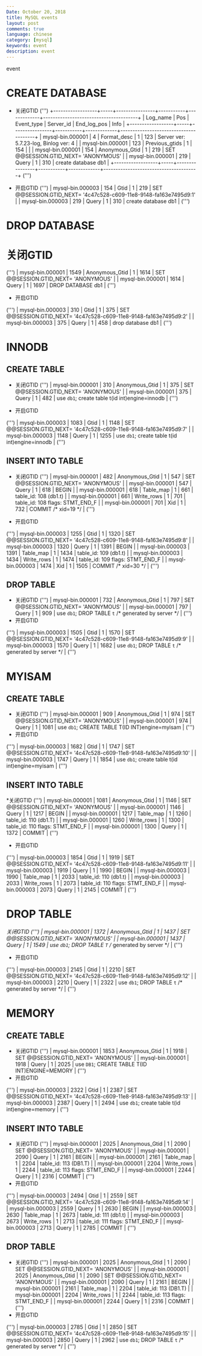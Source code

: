 ```yaml
---
Date: October 20, 2018
title: MySQL events
layout: post
comments: true
language: chinese
category: [mysql]
keywords: event
description: event
---
```

event
<!-- more -->


# CREATE DATABASE

* 关闭GTID
(''')
+------------------+-----+----------------+-----------+-------------+---------------------------------------+
| Log_name         | Pos | Event_type     | Server_id | End_log_pos | Info                                  |
+------------------+-----+----------------+-----------+-------------+---------------------------------------+
| mysql-bin.000001 |   4 | Format_desc    |         1 |         123 | Server ver: 5.7.23-log, Binlog ver: 4 |
| mysql-bin.000001 | 123 | Previous_gtids |         1 |         154 |                                       |
| mysql-bin.000001 | 154 | Anonymous_Gtid |         1 |         219 | SET @@SESSION.GTID_NEXT= 'ANONYMOUS'  |
| mysql-bin.000001 | 219 | Query          |         1 |         310 | create database db1                   |
+------------------+-----+----------------+-----------+-------------+---------------------------------------+
(''')

* 开启GTID
(''')
| mysql-bin.000003 | 154 | Gtid           |         1 |         219 | SET @@SESSION.GTID_NEXT= '4c47c528-c609-11e8-9148-fa163e7495d9:1' |
| mysql-bin.000003 | 219 | Query          |         1 |         310 | create database db1                                               |
(''')

# DROP DATABASE
# 关闭GTID
(''')
| mysql-bin.000001 | 1549 | Anonymous_Gtid |         1 |        1614 | SET @@SESSION.GTID_NEXT= 'ANONYMOUS'                |
| mysql-bin.000001 | 1614 | Query          |         1 |        1697 | DROP DATABASE db1                                   |
(''')

* 开启GTID

(''')
| mysql-bin.000003 | 310 | Gtid           |         1 |         375 | SET @@SESSION.GTID_NEXT= '4c47c528-c609-11e8-9148-fa163e7495d9:2' |
| mysql-bin.000003 | 375 | Query          |         1 |         458 | drop database db1                                                 |
(''')


# INNODB
## CREATE TABLE

* 关闭GTID
(''')
| mysql-bin.000001 | 310 | Anonymous_Gtid |         1 |         375 | SET @@SESSION.GTID_NEXT= 'ANONYMOUS'           |
| mysql-bin.000001 | 375 | Query          |         1 |         482 | use `db1`; create table t(id int)engine=innodb |
(''')

* 开启GTID

(''')
| mysql-bin.000003 | 1083 | Gtid           |         1 |        1148 | SET @@SESSION.GTID_NEXT= '4c47c528-c609-11e8-9148-fa163e7495d9:7' |
| mysql-bin.000003 | 1148 | Query          |         1 |        1255 | use `db1`; create table t(id int)engine=innodb                    |
(''')


## INSERT INTO TABLE

* 关闭GTID
(''')
| mysql-bin.000001 | 482 | Anonymous_Gtid |         1 |         547 | SET @@SESSION.GTID_NEXT= 'ANONYMOUS'           |
| mysql-bin.000001 | 547 | Query          |         1 |         618 | BEGIN                                          |
| mysql-bin.000001 | 618 | Table_map      |         1 |         661 | table_id: 108 (db1.t)                          |
| mysql-bin.000001 | 661 | Write_rows     |         1 |         701 | table_id: 108 flags: STMT_END_F                |
| mysql-bin.000001 | 701 | Xid            |         1 |         732 | COMMIT /* xid=19 */                            |
(''')


* 开启GTID

(''')
| mysql-bin.000003 | 1255 | Gtid           |         1 |        1320 | SET @@SESSION.GTID_NEXT= '4c47c528-c609-11e8-9148-fa163e7495d9:8' |
| mysql-bin.000003 | 1320 | Query          |         1 |        1391 | BEGIN                                                             |
| mysql-bin.000003 | 1391 | Table_map      |         1 |        1434 | table_id: 109 (db1.t)                                             |
| mysql-bin.000003 | 1434 | Write_rows     |         1 |        1474 | table_id: 109 flags: STMT_END_F                                   |
| mysql-bin.000003 | 1474 | Xid            |         1 |        1505 | COMMIT /* xid=30 */                                               |
(''')



## DROP TABLE

* 关闭GTID
(''')
| mysql-bin.000001 | 732 | Anonymous_Gtid |         1 |         797 | SET @@SESSION.GTID_NEXT= 'ANONYMOUS'                |
| mysql-bin.000001 | 797 | Query          |         1 |         909 | use `db1`; DROP TABLE `t` /* generated by server */ |
(''')
* 开启GTID

(''')
| mysql-bin.000003 | 1505 | Gtid           |         1 |        1570 | SET @@SESSION.GTID_NEXT= '4c47c528-c609-11e8-9148-fa163e7495d9:9' |
| mysql-bin.000003 | 1570 | Query          |         1 |        1682 | use `db1`; DROP TABLE `t` /* generated by server */               |
(''')
# MYISAM
## CREATE TABLE

* 关闭GTID
(''')
| mysql-bin.000001 | 909 | Anonymous_Gtid |         1 |         974 | SET @@SESSION.GTID_NEXT= 'ANONYMOUS'                |
| mysql-bin.000001 | 974 | Query          |         1 |        1081 | use `db1`; CREATE TABLE T(ID INT)engine=myisam      |
(''')
* 开启GTID

(''')
| mysql-bin.000003 | 1682 | Gtid           |         1 |        1747 | SET @@SESSION.GTID_NEXT= '4c47c528-c609-11e8-9148-fa163e7495d9:10' |
| mysql-bin.000003 | 1747 | Query          |         1 |        1854 | use `db1`; create table t(id int)engine=myisam                     |
(''')

## INSERT INTO TABLE

*关闭GTID
(''')
| mysql-bin.000001 | 1081 | Anonymous_Gtid |         1 |        1146 | SET @@SESSION.GTID_NEXT= 'ANONYMOUS'                |
| mysql-bin.000001 | 1146 | Query          |         1 |        1217 | BEGIN                                               |
| mysql-bin.000001 | 1217 | Table_map      |         1 |        1260 | table_id: 110 (db1.T)                               |
| mysql-bin.000001 | 1260 | Write_rows     |         1 |        1300 | table_id: 110 flags: STMT_END_F                     |
| mysql-bin.000001 | 1300 | Query          |         1 |        1372 | COMMIT                                              |
(''')
* 开启GTID

(''')
| mysql-bin.000003 | 1854 | Gtid           |         1 |        1919 | SET @@SESSION.GTID_NEXT= '4c47c528-c609-11e8-9148-fa163e7495d9:11' |
| mysql-bin.000003 | 1919 | Query          |         1 |        1990 | BEGIN                                                              |
| mysql-bin.000003 | 1990 | Table_map      |         1 |        2033 | table_id: 110 (db1.t)                                              |
| mysql-bin.000003 | 2033 | Write_rows     |         1 |        2073 | table_id: 110 flags: STMT_END_F                                    |
| mysql-bin.000003 | 2073 | Query          |         1 |        2145 | COMMIT                                                             |
(''')
# DROP TABLE

*关闭GTID
(''')
| mysql-bin.000001 | 1372 | Anonymous_Gtid |         1 |        1437 | SET @@SESSION.GTID_NEXT= 'ANONYMOUS'                |
| mysql-bin.000001 | 1437 | Query          |         1 |        1549 | use `db1`; DROP TABLE `T` /* generated by server */ |
(''')
* 开启GTID

(''')
| mysql-bin.000003 | 2145 | Gtid           |         1 |        2210 | SET @@SESSION.GTID_NEXT= '4c47c528-c609-11e8-9148-fa163e7495d9:12' |
| mysql-bin.000003 | 2210 | Query          |         1 |        2322 | use `db1`; DROP TABLE `t` /* generated by server */                |
(''')
# MEMORY 
## CREATE TABLE
* 关闭GTID
(''')
| mysql-bin.000001 | 1853 | Anonymous_Gtid |         1 |        1918 | SET @@SESSION.GTID_NEXT= 'ANONYMOUS'                |
| mysql-bin.000001 | 1918 | Query          |         1 |        2025 | use `DB1`; CREATE TABLE T(ID INT)ENGINE=MEMORY      |
(''')
* 开启GTID

(''')
| mysql-bin.000003 | 2322 | Gtid           |         1 |        2387 | SET @@SESSION.GTID_NEXT= '4c47c528-c609-11e8-9148-fa163e7495d9:13' |
| mysql-bin.000003 | 2387 | Query          |         1 |        2494 | use `db1`; create table t(id int)engine=memory                     |
(''')
## INSERT INTO TABLE
* 关闭GTID
(''')
| mysql-bin.000001 | 2025 | Anonymous_Gtid |         1 |        2090 | SET @@SESSION.GTID_NEXT= 'ANONYMOUS'                |
| mysql-bin.000001 | 2090 | Query          |         1 |        2161 | BEGIN                                               |
| mysql-bin.000001 | 2161 | Table_map      |         1 |        2204 | table_id: 113 (DB1.T)                               |
| mysql-bin.000001 | 2204 | Write_rows     |         1 |        2244 | table_id: 113 flags: STMT_END_F                     |
| mysql-bin.000001 | 2244 | Query          |         1 |        2316 | COMMIT                                              |
(''')
* 开启GTID

(''')
| mysql-bin.000003 | 2494 | Gtid           |         1 |        2559 | SET @@SESSION.GTID_NEXT= '4c47c528-c609-11e8-9148-fa163e7495d9:14' |
| mysql-bin.000003 | 2559 | Query          |         1 |        2630 | BEGIN                                                              |
| mysql-bin.000003 | 2630 | Table_map      |         1 |        2673 | table_id: 111 (db1.t)                                              |
| mysql-bin.000003 | 2673 | Write_rows     |         1 |        2713 | table_id: 111 flags: STMT_END_F                                    |
| mysql-bin.000003 | 2713 | Query          |         1 |        2785 | COMMIT                                                             |
(''')
## DROP TABLE 
* 关闭GTID
(''')
| mysql-bin.000001 | 2025 | Anonymous_Gtid |         1 |        2090 | SET @@SESSION.GTID_NEXT= 'ANONYMOUS'                |
| mysql-bin.000001 | 2025 | Anonymous_Gtid |         1 |        2090 | SET @@SESSION.GTID_NEXT= 'ANONYMOUS'                |
| mysql-bin.000001 | 2090 | Query          |         1 |        2161 | BEGIN                                               |
| mysql-bin.000001 | 2161 | Table_map      |         1 |        2204 | table_id: 113 (DB1.T)                               |
| mysql-bin.000001 | 2204 | Write_rows     |         1 |        2244 | table_id: 113 flags: STMT_END_F                     |
| mysql-bin.000001 | 2244 | Query          |         1 |        2316 | COMMIT                                              |
(''')
* 开启GTID

(''')
| mysql-bin.000003 | 2785 | Gtid           |         1 |        2850 | SET @@SESSION.GTID_NEXT= '4c47c528-c609-11e8-9148-fa163e7495d9:15' |
| mysql-bin.000003 | 2850 | Query          |         1 |        2962 | use `db1`; DROP TABLE `t` /* generated by server */                |
(''')

